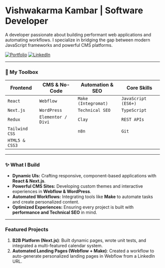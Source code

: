 # Vishwakarma Kambar | Software Developer

A developer passionate about building performant web applications and automating workflows. I specialize in bridging the gap between modern JavaScript frameworks and powerful CMS platforms.

[![Portfolio](https://img.shields.io/badge/Portfolio-EA4C89?style=for-the-badge&logoColor=white)](https://vishwakarma-portfolio.web.app/)
[![LinkedIn](https://img.shields.io/badge/LinkedIn-0A66C2?style=for-the-badge&logo=linkedin&logoColor=white)](https://www.linkedin.com/in/vishwakarma-kambar/)

---

### 🚀 My Toolbox

| Frontend       | CMS & No-Code      | Automation & SEO    | Core Skills         |
| -------------- | ------------------ | ------------------- | ------------------- |
| `React`        | `Webflow`          | `Make (Integromat)` | `JavaScript (ES6+)` |
| `Next.js`      | `WordPress`        | `Technical SEO`     | `TypeScript`        |
| `Redux`        | `Elementor / Divi` | `Clay`              | `REST APIs`         |
| `Tailwind CSS` |                    | `n8n`               | `Git`               |
| `HTML5 & CSS3` |                    |                     |                     |

---

### ✨ What I Build

- **Dynamic UIs:** Crafting responsive, component-based applications with **React & Next.js**.
- **Powerful CMS Sites:** Developing custom themes and interactive experiences in **Webflow & WordPress**.
- **Automated Workflows:** Integrating tools like **Make** to automate tasks and create personalized content.
- **Optimized Experiences:** Ensuring every project is built with **performance and Technical SEO** in mind.

---

### Featured Projects

1.  **B2B Platform (Next.js)**: Built dynamic pages, wrote unit tests, and integrated a multi-featured calendar system.
2.  **Automated Landing Pages (Webflow + Make)**: Created a workflow to auto-generate personalized landing pages in Webflow from a LinkedIn URL.

